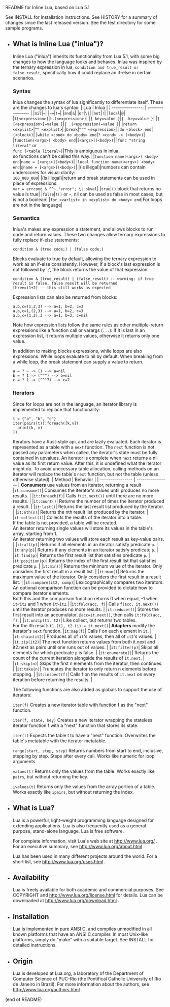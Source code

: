 README for Inline Lua, based on Lua 5.1

See INSTALL for installation instructions.
See HISTORY for a summary of changes since the last released version.
See the test directory for some sample programs.

* What is Inline Lua ("inlua")?
  ------------
  Inline Lua ("inlua") inherits its functionality from Lua 5.1, with some big changes to how the language looks and behaves.
  Inlua was inspired by the ternary expression in lua, `condition and true_result or false_result`, specifically how it could replace an if-else in certain scenarios.
  
  ### Syntax
  Inlua changes the syntax of lua significantly to differentiate itself.
  These are the changes to lua's syntax:
  | Lua              | Inlua            |
  | ---------------: | :--------------- |
  |`nil`|`~`|
  |`~=`|`!=`|
  |`and`|`&`|
  |`or`|`\|`|
  |`not`|`!`|
  |`local`|`@`|
  |`t[<expression>]`|`t.(<expression>)`|
  |`{ key=value }`|`{ .key=value }`|
  |`{ [<expression>]=value }`|`{ .(<expression)=value }`|
  |`return <explist>`|`^^ <explist>`|
  |`break`|`^^^ <expression>`|
  |`do <block> end`|`(<block>)`|
  |`while <cond> do <body> end`|`? <cond> -> (<body>)`|
  |`function(<args>) <body> end`|`[<args>](<body>)`|
  |`func "string literal"` or<br> `func {<table literal>}`|This is ambiguous in inlua,<br>so functions can't be called this way.|
  |`function name(<args>) <body> end`|`name = [<args>](<body>)`|
  |`local function name(<args>) <body> end`|`@name = [<args>](<body>)`|
  |(is illegal)|numbers can contain underscores for visual clarity:<br>`100_000_000`|
  |(is illegal)|return and break statements can be used in place of expressions:<br>`var = errcond & ^^~,"error"; \| okval`|
  |`true`|`()` block that returns no value is true|
  |`false`|`!()` or `~`, nil can be used as false in most cases, but is not a boolean|
  |`for <varlist> in <explist> do <body> end`|For loops are not in the language|

  ### Semantics
  Inlua's makes any expression a statement, and allows blocks to run code and return values.
  These two changes allow ternary expressions to fully replace if-else statements:
  ```
  condition & (true code;) | (false code;)
  ```
  Blocks evaluate to true by default, allowing the ternary expression to work as an if-else consistently.
  However, if a block's last expression is not followed by ';', the block returns the value of that expression:
  ```
  condition & (true_result) | (false_result) -- warning: if true result is false, false result will be returned
  three=(1+2) -- this still works as expected
  ```
  Expression lists can also be returned from blocks:
  ```
  a,b,c=(1,2,3) --> a=1, b=2, c=3
  a,b,c=1,(2,3) --> a=1, b=2, c=3
  a,b,c=(1,2),3 --> a=1, b=3, c=nil
  ```
  Note how expression lists follow the same rules as other multiple-return expressions like a function call or varargs (`...`):
  If it is last in an expression list, it returns multiple values, otherwise it returns only one value.

  In addition to making blocks expressions, while loops are also expressions.
  While loops evaluate to nil by default. When breaking from a while loop, the break statement can supply a value to return.
  ```
  a = ? ~ -> () --> a=nil
  b = ? 1 -> (^^^) --> b=nil
  c = ? 1 -> (^^^7) --> c=7
  ```

  ### Iterators
  Since for loops are not in the language, an iterator library is implemented to replace that functionality:
  ```
  t = {"a", "b", "c"}
  iter(pairs(t)):foreach([k,v](
    print(k, v)
  ))
  ```
  Iterators have a Rust-style api, and are lazily evaluated.
  Each iterator is represented as a table with a `next` function.
  The `next` function is not passed any parameters when called, the iterator's state must be fully contained in upvalues.
  An iterator is complete when `next` returns a nil value as its first return value. After this, it is undefined what the iterator might do.
  To avoid unecessary table allocation, calling methods on an iterator will replace the table's `next` function, but not the table (unless otherwise stated).
  | Method           | Behavior         |
  | ---------------- | ---------------- |
  **Consumers** use values from an iterator, returning a result
  |`it:consume()`| Consumes the iterator's values until produces no more results. |
  |`it:foreach(f)`| Calls `f(it.next())` until there are no more results. |
  |`it:count()`| Returns the number of times the iterator produced a result. |
  |`it:last()`| Returns the last result list produced by the iterator. |
  |`it:nth(n)`| Returns the nth result list produced by the iterator. |
  |`it:collect(t)`| Collects the results of the iterator into a table.<br>If the table is not provided, a table will be created.<br>An iterator returning single values will store its values in the table's array, starting from 1.<br>An iterator returning two values will store each result as key-value pairs. |
  |`it:all(p)`| Returns if all elements in an iterator satisfy predicate `p`. |
  |`it:any(p)`| Returns if any elements in an iterator satisfy predicate `p`. |
  |`it:find(p)`| Returns the first result list that satisfies predicate `p`. |
  |`it:position(p)`| Returns the index of the first result list that satisfies predicate `p`. |
  |`it:min()`| Returns the minimum value of the iterator. Only considers the first result in a result list. |
  |`it:max()`| Returns the maximum value of the iterator. Only considers the first result in a result list. |
  |`it:compare(it2, comp)`| Lexicographically compares two iterators.<br>An optional comparison function can be provided to dictate how to compare iterator elements.<br>Both this and the comparison function returns 0 when equal, -1 when `it<it2` and 1 when `it>it2`.|
  |`it:fold(acc, f)`| Calls `f(acc, it.next())` until the iterator produces no more results. |
  |`it:reduce(f)`| Stores the first result into an accumulator, `@acc=it.next()`, then calls `it:fold(acc, f)`. |
  |`it:unzip(t1, t2)`| Like collect, but returns two tables.<br>For the ith result: `t1.(i), t2.(i) = it.next()`|
  **Adapters** modify the iterator's `next` function.
  |`it:map(f)`| Calls f on each element in `it`. |
  |`it:chain(it2)`| Produces all of `it`'s values, then all of `it2`'s values. |
  |`it:zip(it2)`| The next function returns values from both it.next and it2.next as pairs until one runs out of values. |
  |`it:filter(p)`| Skips all elements for which predicate `p` is false. |
  |`it:enumerate()`| Returns the count of the current iteration alongside the results of `it.next`. |
  |`it:skip(n)`| Skips the first n elements from the iterator, then continues. |
  |`it:take(n)`| Truncates the iterator to only return n elements before stopping. |
  |`it:inspect(f)`| Calls f on the results of `it.next` on every iteration before returning the results. |

  The following functions are also added as globals to support the use of iterators:

  `iter(f)` Creates a new iterator table with function f as the "next" function.

  `iter(f, state, key)` Creates a new iterator wrapping the stateless iterator function f with a "next" function that stores its state.

  `iter(t)` Expects the table t to have a "next" function. Overwrites the table's metatable with the iterator metatable.

  `range(start, stop, step)` Returns numbers from start to end, inclusive, stepping by step. Steps after every call. Works like numeric for loop arguments.

  `values(t)` Returns only the values from the table. Works exactly like `pairs`, but without returning the key.

  `ivalues(t)` Returns only the values from the array portion of a table. Works exactly like `ipairs`, but without returning the index.

  

* What is Lua?
  ------------
  Lua is a powerful, light-weight programming language designed for extending
  applications. Lua is also frequently used as a general-purpose, stand-alone
  language. Lua is free software.

  For complete information, visit Lua's web site at http://www.lua.org/ .
  For an executive summary, see http://www.lua.org/about.html .

  Lua has been used in many different projects around the world.
  For a short list, see http://www.lua.org/uses.html .

* Availability
  ------------
  Lua is freely available for both academic and commercial purposes.
  See COPYRIGHT and http://www.lua.org/license.html for details.
  Lua can be downloaded at http://www.lua.org/download.html .

* Installation
  ------------
  Lua is implemented in pure ANSI C, and compiles unmodified in all known
  platforms that have an ANSI C compiler. In most Unix-like platforms, simply
  do "make" with a suitable target. See INSTALL for detailed instructions.

* Origin
  ------
  Lua is developed at Lua.org, a laboratory of the Department of Computer
  Science of PUC-Rio (the Pontifical Catholic University of Rio de Janeiro
  in Brazil).
  For more information about the authors, see http://www.lua.org/authors.html .

(end of README)
